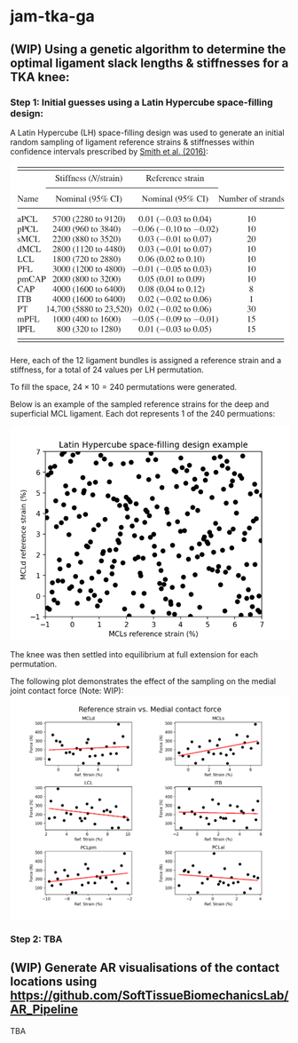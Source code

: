 # jam-tka-ga

## (WIP) Using a genetic algorithm to determine the optimal ligament slack lengths & stiffnesses for a TKA knee:
### Step 1: Initial guesses using a Latin Hypercube space-filling design:

A Latin Hypercube (LH) space-filling design was used to generate an initial random sampling of ligament reference strains & stiffnesses within confidence intervals prescribed by [Smith et al. (2016)](https://asmedigitalcollection.asme.org/biomechanical/article/138/2/021017/371493/The-Influence-of-Component-Alignment-and-Ligament?casa_token=2rz_AJAmBlkAAAAA:ZDae_l5ySs9u3sIyrosvmf6vxlYejlnfEFcpZ8DU-Re5QZQeadutzB5qaswBBrFSw6nVLZbB):

![Nominal (and confidence interval) values of the ligament reference strains and stiffnessses](overview/LigamentProperties.png)

Here, each of the 12 ligament bundles is assigned a reference strain and a stiffness, for a total of 24 values per LH permutation.

To fill the space, $24 \times 10 = 240$ permutations were generated.

Below is an example of the sampled reference strains for the deep and superficial MCL ligament. Each dot represents 1 of the 240 permuations:

![Example of the LH space-filling design samples for the MCLs and MCLd](overview/LHS-example.png)

The knee was then settled into equilibrium at full extension for each permutation.

The following plot demonstrates the effect of the sampling on the medial joint contact force (Note: WIP):
![Effect of ligament reference strain on medial joint contact force](results/settling/TKA/plots/ref-strain-vs-medial-jcf.png)

### Step 2: TBA

## (WIP) Generate AR visualisations of the contact locations using https://github.com/SoftTissueBiomechanicsLab/AR_Pipeline

TBA